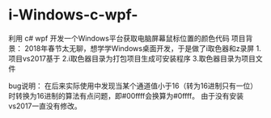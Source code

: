 # i-Windows-c-wpf-
利用 c# wpf 开发一个Windows平台获取电脑屏幕鼠标位置的颜色代码
项目背景：
2018年春节太无聊，想学学Windows桌面开发，于是做了i取色器和z录屏
1.项目vs2017基于
2.i取色器目录为打包项目生成可安装程序
3.取色器目录为项目文件

bug说明：
在后来实际使用中发现当某个通道值小于16（转为16进制只有一位）时转换为16进制的算法有点问题，即#00ffff会换算为#0ffff。
由于没有安装vs2017一直没有修改。
